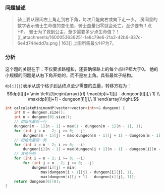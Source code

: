
### 问题描述
> 骑士要从房间左上角走到右下角，每次只能向右或向下走一步。
> 房间里的数字表示骑士生命值的变化值，骑士血量归零就会死亡，至少要有 1 点 HP。
> 骑士为了救到公主，至少需要多少点生命值？
> ![[_attachments/1600053636251-1e8c79e6-21a3-42b6-837c-6e4d744edd7a.png | 163]]
> 上图所需最少HP为7。



### 分析
这个题的关键在于：不仅要求路程和，还要确保路上的每个点HP都大于0。
他的小规模的问题是从右下角开始的，而不是左上角。具有最优子结构。

`dp[i][j]`表示从这个格子到达终点至少需要的血量，转移方程为：
$$dp[i][j]= \min
\left\{\begin{array}{rl}
  \max(dp[i+1][j] - dungeon[i][j],\ 1) \\
  \max(dp[i][j+1] - dungeon[i][j],\ 1)
\end{array}\right.$$

```cpp
int calculateMinimumHP(vector<vector<int>>& dungeon) {
    int m = dungeon.size();
    int n = dungeon[0].size();
    // 初始化最后一行
    dungeon[m - 1][n - 1] = max(1 - dungeon[m - 1][n - 1], 1);
    for (int j = n - 2; j >= 0; --j)
        dungeon[m - 1][j] = max(dungeon[m - 1][j + 1] - dungeon[m - 1][j], 1);
    // 初始化最后一列
    for (int i = m - 2; i >= 0; --i)
        dungeon[i][n - 1] = max(dungeon[i + 1][n - 1] - dungeon[i][n - 1], 1);
    // 其他行列
    for (int i = m - 2; i >= 0; --i)
        for (int j = n - 2; j >= 0; --j)
            dungeon[i][j] = min(
                max(dungeon[i + 1][j] - dungeon[i][j], 1),
                max(dungeon[i][j + 1] - dungeon[i][j], 1));
    return dungeon[0][0];
}
```
